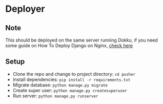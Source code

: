 # Deployer

## Note
This should be deployed on the same server running *Dokku*, if you need some guide on How To Deploy Django on Nginx, [check here](http://www.timtech4u.com.ng/2018/06/how-to-set-up-django-with-postgres.html)

## Setup
- Clone the repo and change to project directory: `cd pusher`
- Install dependencies: `pip install -r requirements.txt`
- Migrate database: `python manage.py migrate`
- Create super user: `python manage.py createsuperuser`
- Run server: `python manage.py runserver`
